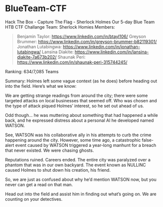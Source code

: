 # BlueTeam-CTF
Hack The Box - Capture The Flag - Sherlock Holmes
Our 5-day Blue Team HTB CTF Challange
Team: Sherlock Homies
Members:
> Benjamin Taylor: https://www.linkedin.com/in/btayl106/
> Greyson Brummer: https://www.linkedin.com/in/greyson-brummer-b82119301/
> Jonathan Lutabingwa: https://www.linkedin.com/in/jonathan-lutabingwa/
> Lansina Diakite: https://www.linkedin.com/in/lansina-diakite-7a673b202/
> Shaunak Peri: https://www.linkedin.com/in/shaunak-peri-315744245/


Ranking: 634/7,085 Teams

Summary: Holmes left some vague context (as he does) before heading out into the field. Here’s what we know: 

We are getting strange readings from around the city; there were some targeted attacks on local businesses that seemed off. Who was chosen and the type of attack piqued Holmes’ interest, so he set out ahead of us. 

Odd though… he was muttering about something that had happened a while back, and he expressed distress about a personal AI he developed named WATSON. 

See, WATSON was his collaborative ally in his attempts to curb the crime happening around the city. However, some time ago, a catastrophic false-alert event caused by WATSON triggered a year-long manhunt for a breach that never existed. We were chasing ghosts.  

Reputations ruined. Careers ended. The entire city was paralyzed over a phantom that was in our own backyard. The event known as NULLINC caused Holmes to shut down his creation, his friend. 

So, we are just as confused about why he’d mention WATSON now, but you never can get a read on that man. 

Head out into the field and assist him in finding out what’s going on. We are counting on your detectives. 
